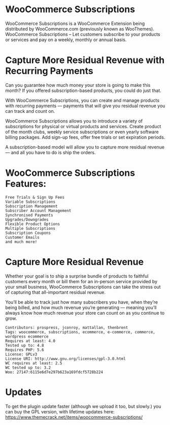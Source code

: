 # WooCommerce Subscriptions

WooCommerce Subscriptions is a WooCommerce Extension being distributed by WooCommerce.com (previously known as WooThemes). WooCommerce Subscriptions – Let customers subscribe to your products or services and pay on a weekly, monthly or annual basis.

# Capture More Residual Revenue with Recurring Payments

Can you guarantee how much money your store is going to make this month? If you offered subscription-based products, you could do just that.

With WooCommerce Subscriptions, you can create and manage products with recurring payments — payments that will give you residual revenue you can track and count on.

WooCommerce Subscriptions allows you to introduce a variety of subscriptions for physical or virtual products and services. Create product of the month clubs, weekly service subscriptions or even yearly software billing packages. Add sign-up fees, offer free trials or set expiration periods.

A subscription-based model will allow you to capture more residual revenue — and all you have to do is ship the orders.

# WooCommerce Subscriptions Features:

    Free Trials & Sign Up Fees
    Variable Subscriptions
    Subscription Management
    Subscriber Account Management
    Synchronised Payments
    Upgrades/Downgrades
    Flexible Product Options
    Multiple Subscriptions
    Subscription Coupons
    Customer Emails
    and much more!

# Capture More Residual Revenue

Whether your goal is to ship a surprise bundle of products to faithful customers every month or bill them for an in-person service provided by your small business, WooCommerce Subscriptions can take the stress out of capturing that all-important residual revenue.

You’ll be able to track just how many subscribers you have, when they’re being billed, and how much revenue you’re generating — meaning you’ll always know how much revenue your store can count on as you continue to grow.

    Contributors: prospress, jconroy, mattallan, thenbrent
    Tags: woocommerce, subscriptions, ecommerce, e-commerce, commerce, wordpress ecommerce
    Requires at least: 4.0
    Tested up to: 4.8
    Requires PHP: 5.6
    License: GPLv3
    License URI: http://www.gnu.org/licenses/gpl-3.0.html
    WC requires at least: 2.5
    WC tested up to: 3.2
    Woo: 27147:6115e6d7e297b623a169fdcf5728b224
    
# Updates
To get the plugin update faster (although we upload it too, but slowly.) you can buy the GPL version, with lifetime updates here: https://www.themecrack.net/items/woocommerce-subscriptions/
